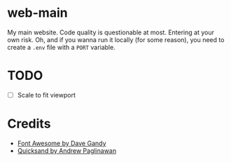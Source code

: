 # web-main

My main website. Code quality is questionable at most. Entering at your own risk. Oh, and if you wanna run it locally (for some reason), you need to create a `.env` file with a `PORT` variable.

# TODO

- [ ] Scale to fit viewport

# Credits

- [Font Awesome by Dave Gandy](http://fontawesome.io)
- [Quicksand by Andrew Paglinawan](https://github.com/andrew-paglinawan/QuicksandFamily)